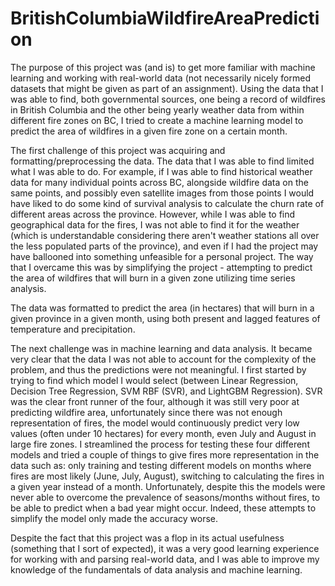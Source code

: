 # BritishColumbiaWildfireAreaPrediction
The purpose of this project was (and is) to get more familiar with machine learning and working with real-world data (not necessarily nicely formed datasets that might be given as part of an assignment). 
Using the data that I was able to find, both governmental sources, one being a record of wildfires in British Columbia and the other being yearly weather data from within different fire zones on BC, I
tried to create a machine learning model to predict the area of wildfires in a given fire zone on a certain month.

The first challenge of this project was acquiring and formatting/preprocessing the data. The data that I was able to find limited what I was able to do. For example, if I was able to find historical weather
data for many individual points across BC, alongside wildfire data on the same points, and possibly even satellite images from those points I would have liked to do some kind of survival analysis to
calculate the churn rate of different areas across the province. However, while I was able to find geographical data for the fires, I was not able to find it for the weather (which is understandable considering
there aren't weather stations all over the less populated parts of the province), and even if I had the project may have ballooned into something unfeasible for a personal project. The way that I overcame
this was by simplifying the project - attempting to predict the area of wildfires that will burn in a given zone utilizing time series analysis.

The data was formatted to predict the area (in hectares) that will burn in a given province in a given month, using both present and lagged features of temperature and precipitation.

The next challenge was in machine learning and data analysis. It became very clear that the data I was not able to account for the complexity of the problem, and thus the predictions were not meaningful.
I first started by trying to find which model I would select (between Linear Regression, Decision Tree Regression, SVM RBF (SVR), and LightGBM Regression). SVR was the clear front runner of the four,
although it was still very poor at predicting wildfire area, unfortunately since there was not enough representation of fires, the model would continuously predict very low values (often under 10 hectares)
for every month, even July and August in large fire zones. I streamlined the process for testing these four different models and tried a couple of things to give fires more representation in the data such as:
only training and testing different models on months where fires are most likely (June, July, August), switching to calculating the fires in a given year instead of a month. Unfortunately, despite this the
models were never able to overcome the prevalence of seasons/months without fires, to be able to predict when a bad year might occur. Indeed, these attempts to simplify the model only made the accuracy worse.

Despite the fact that this project was a flop in its actual usefulness (something that I sort of expected), it was a very good learning experience for working with and parsing real-world data, and I was
able to improve my knowledge of the fundamentals of data analysis and machine learning.
